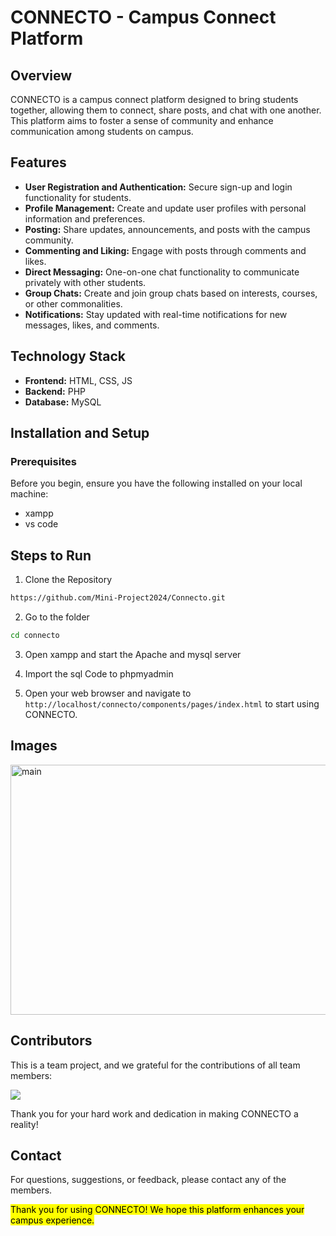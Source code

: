
# CONNECTO - Campus Connect Platform

## Overview
CONNECTO is a campus connect platform designed to bring students together, allowing them to connect, share posts, and chat with one another. This platform aims to foster a sense of community and enhance communication among students on campus.

## Features
+ <b>User Registration and Authentication:</b> Secure sign-up and login functionality for students.
+ <b>Profile Management:</b> Create and update user profiles with personal information and preferences.
+ <b>Posting:</b> Share updates, announcements, and posts with the campus community.
+ <b>Commenting and Liking:</b> Engage with posts through comments and likes.
+ <b>Direct Messaging:</b> One-on-one chat functionality to communicate privately with other students.
+ <b>Group Chats:</b> Create and join group chats based on interests, courses, or other commonalities.
+ <b>Notifications:</b> Stay updated with real-time notifications for new messages, likes, and comments.

## Technology Stack
+ <b>Frontend:</b> HTML, CSS, JS
+ <b>Backend:</b> PHP
+ <b>Database:</b> MySQL

## Installation and Setup
### Prerequisites
Before you begin, ensure you have the following installed on your local machine:

+ xampp
+ vs code

## Steps to Run
1. Clone the Repository
```bash
https://github.com/Mini-Project2024/Connecto.git
```

2. Go to the folder
```bash 
cd connecto
```

3. Open xampp and start the Apache and mysql server

4. Import the sql Code to phpmyadmin

5. Open your web browser and navigate to `http://localhost/connecto/components/pages/index.html` to start using CONNECTO.

## Images

<img src="https://i.ibb.co/gy76j7Q/image.png" alt="main" border="0" style="width:800px; height:400px" />

## Contributors

This is a team project, and we grateful for the contributions of all team members:


<a href="https://github.com/Mini-Project2024/Connecto/graphs/contributors">
  <img src="https://contrib.rocks/image?repo=OWNER/REPO" />
</a>

Thank you for your hard work and dedication in making CONNECTO a reality!

## Contact

For questions, suggestions, or feedback, please contact any of the members.

<mark>Thank you for using CONNECTO! We hope this platform enhances your campus experience.</mark>
